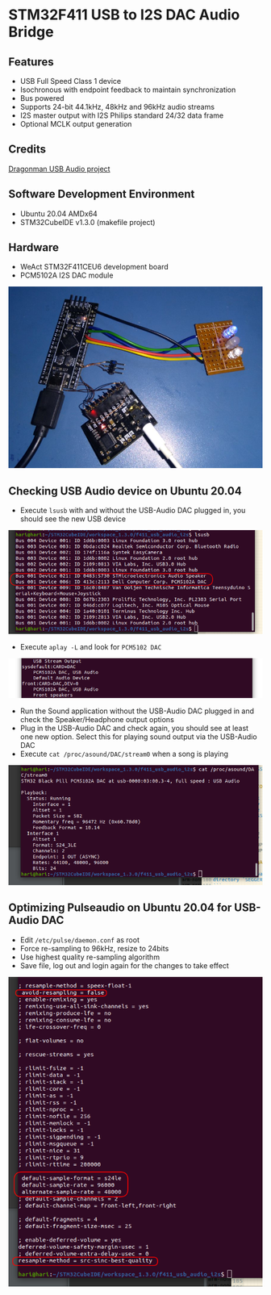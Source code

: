 # STM32F411 USB to I2S DAC Audio Bridge

## Features

* USB Full Speed Class 1 device
* Isochronous with endpoint feedback to maintain synchronization
* Bus powered
* Supports 24-bit 44.1kHz, 48kHz and 96kHz audio streams
* I2S master output with I2S Philips standard 24/32 data frame
* Optional MCLK output generation


## Credits
[Dragonman USB Audio project](https://github.com/dragonman225/stm32f469-usbaudio)

## Software Development Environment
* Ubuntu 20.04 AMDx64
* STM32CubeIDE v1.3.0 (makefile project)

## Hardware

* WeAct STM32F411CEU6 development board
* PCM5102A I2S DAC module

<img src="prototype.jpg" />

## Checking USB Audio device on Ubuntu 20.04

* Execute `lsusb` with and without the USB-Audio DAC plugged in, you should see the 
  new USB device
  
<img src="lsusb.png" />
  
* Execute `aplay -L` and look for `PCM5102 DAC`

<img src="aplay_output.png" />

* Run the Sound application without the USB-Audio DAC plugged in and check the
  Speaker/Headphone output options
* Plug in the USB-Audio DAC and check again, you should see at least one new option.
  Select this for playing sound output via the USB-Audio DAC
* Execute `cat /proc/asound/DAC/stream0` when a song is playing

<img src="stream.png" />

## Optimizing Pulseaudio on Ubuntu 20.04 for USB-Audio DAC

* Edit `/etc/pulse/daemon.conf` as root
* Force re-sampling to 96kHz, resize to 24bits
* Use highest quality re-sampling algorithm
* Save file, log out and login again for the changes to take effect

<img src="pulseaudio_config.png" />
